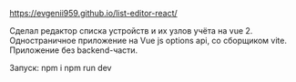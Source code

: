 https://evgenii959.github.io/list-editor-react/

Сделал редактор списка устройств и их узлов учёта на vue 2.
Одностраничное приложение на Vue js options api, со сборщиком vite. Приложение без backend-части.

Запуск:
npm i 
npm run dev
